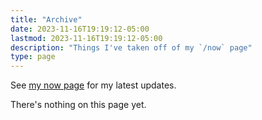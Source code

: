 ```yaml
---
title: "Archive"
date: 2023-11-16T19:19:12-05:00
lastmod: 2023-11-16T19:19:12-05:00
description: "Things I've taken off of my `/now` page"
type: page
---
```


See [my now page](/now) for my latest updates.

There's nothing on this page yet.
